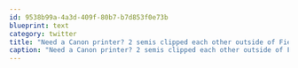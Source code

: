 ```yaml
---
id: 9538b99a-4a3d-409f-80b7-b7d853f0e73b
blueprint: text
category: twitter
title: "Need a Canon printer? 2 semis clipped each other outside of Field, spilling a pallet's worth onto the road."
caption: "Need a Canon printer? 2 semis clipped each other outside of Field, spilling a pallet's worth onto the road."
---
```

